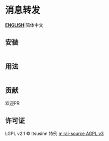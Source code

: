 # 消息转发

**[ENGLISH](./README.md)**|简体中文

## 安装

```

```

## 用法

```

```

## 贡献

欢迎PR

## 许可证

LGPL v2.1 © Itsusinn
特例 [mirai-source AGPL v3](./message-source/mirai-source)